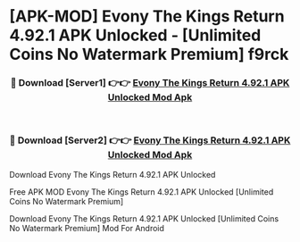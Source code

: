 # [APK-MOD] Evony  The Kings Return 4.92.1 APK Unlocked - [Unlimited Coins No Watermark Premium] f9rck



<div align="center">
<h3>🔴 Download [Server1] 👉👉 <a href="https://momento.my/?title=Evony__The_Kings_Return_4.92.1_APK_Unlocked">Evony  The Kings Return 4.92.1 APK Unlocked Mod Apk</a></h3><br>

<h3>🔴 Download [Server2] 👉👉 <a href="https://momento.my/?title=Evony__The_Kings_Return_4.92.1_APK_Unlocked">Evony  The Kings Return 4.92.1 APK Unlocked Mod Apk</a></h3>
</div>



Download Evony  The Kings Return 4.92.1 APK Unlocked 

Free APK MOD Evony  The Kings Return 4.92.1 APK Unlocked [Unlimited Coins No Watermark Premium]

Download Evony  The Kings Return 4.92.1 APK Unlocked [Unlimited Coins No Watermark Premium] Mod For Android
